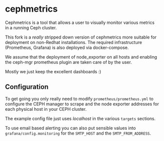 # cephmetrics

Cephmetrics is a tool that allows a user to visually monitor various metrics in a running Ceph cluster. 

This fork is a *really* stripped down version of cephmetrics more suitable for deployment on non-Redhat installations. The required infrastructure (Prometheus, Grafana) is also deployed via docker-compose.

We assume that the deployment of node_exporter on all hosts and enabling the ceph-mgr prometheus plugin are taken care of by the user.

Mostly we just keep the excellent dashboards :)

## Configuration

To get going you only really need to modify `prometheus/prometheus.yml` to configure the CEPH manager to scrape and the node exporter addresses for each physical host in your CEPH cluster.

The example config file just uses *localhost* in the various `targets` sections.

To use email based alerting you can also put sensible values into `grafana/config.monitoring` for the `SMTP_HOST` and the `SMTP_FROM_ADDRESS`.
